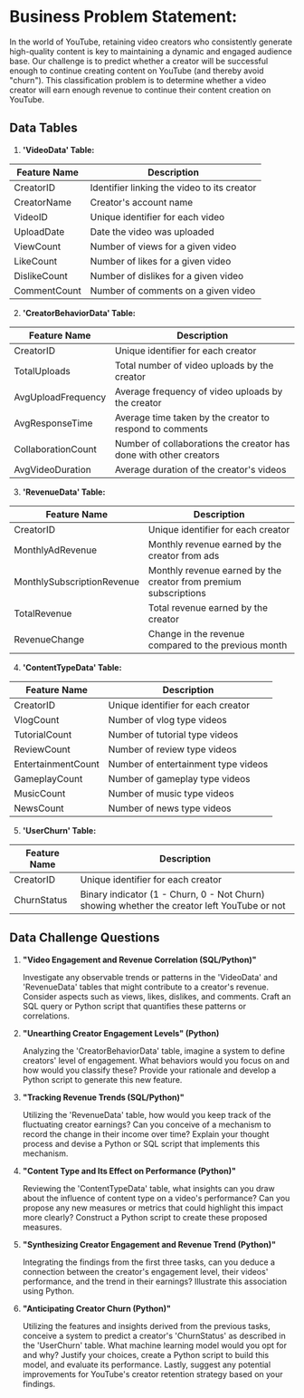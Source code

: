 # Business Problem Statement:
In the world of YouTube, retaining video creators who consistently generate high-quality content is key to maintaining a dynamic and engaged audience base. Our challenge is to predict whether a creator will be successful enough to continue creating content on YouTube (and thereby avoid "churn"). This classification problem is to determine whether a video creator will earn enough revenue to continue their content creation on YouTube.

## Data Tables
1. **'VideoData' Table:**

| Feature Name   | Description                                    |
|----------------|------------------------------------------------|
| CreatorID      | Identifier linking the video to its creator    |
| CreatorName      |  Creator's account name    |
| VideoID        | Unique identifier for each video               |
| UploadDate     | Date the video was uploaded                    |
| ViewCount      | Number of views for a given video              |
| LikeCount      | Number of likes for a given video              |
| DislikeCount   | Number of dislikes for a given video           |
| CommentCount   | Number of comments on a given video            |


2. **'CreatorBehaviorData' Table:**

| Feature Name         | Description                                          |
|----------------------|------------------------------------------------------|
| CreatorID            | Unique identifier for each creator                   |
| TotalUploads         | Total number of video uploads by the creator         |
| AvgUploadFrequency   | Average frequency of video uploads by the creator    |
| AvgResponseTime      | Average time taken by the creator to respond to comments  |
| CollaborationCount   | Number of collaborations the creator has done with other creators |
| AvgVideoDuration     | Average duration of the creator's videos             |

3. **'RevenueData' Table:**

| Feature Name              | Description                                     |
|---------------------------|-------------------------------------------------|
| CreatorID                 | Unique identifier for each creator              |
| MonthlyAdRevenue          | Monthly revenue earned by the creator from ads  |
| MonthlySubscriptionRevenue| Monthly revenue earned by the creator from premium subscriptions |
| TotalRevenue              | Total revenue earned by the creator             |
| RevenueChange             | Change in the revenue compared to the previous month |

4. **'ContentTypeData' Table:**

| Feature Name        | Description                               |
|---------------------|-------------------------------------------|
| CreatorID           | Unique identifier for each creator        |
| VlogCount           | Number of vlog type videos                |
| TutorialCount       | Number of tutorial type videos            |
| ReviewCount         | Number of review type videos              |
| EntertainmentCount  | Number of entertainment type videos       |
| GameplayCount       | Number of gameplay type videos            |
| MusicCount          | Number of music type videos               |
| NewsCount           | Number of news type videos                |

5. **'UserChurn' Table:**

| Feature Name  | Description                                              |
|---------------|----------------------------------------------------------|
| CreatorID     | Unique identifier for each creator                       |
| ChurnStatus   | Binary indicator (1 - Churn, 0 - Not Churn) showing whether the creator left YouTube or not |


## Data Challenge Questions

1. **"Video Engagement and Revenue Correlation (SQL/Python)"**

   Investigate any observable trends or patterns in the 'VideoData' and 'RevenueData' tables that might contribute to a creator's revenue. Consider aspects such as views, likes, dislikes, and comments. Craft an SQL query or Python script that quantifies these patterns or correlations.

2. **"Unearthing Creator Engagement Levels" (Python)**

   Analyzing the 'CreatorBehaviorData' table, imagine a system to define creators' level of engagement. What behaviors would you focus on and how would you classify these? Provide your rationale and develop a Python script to generate this new feature.

3. **"Tracking Revenue Trends (SQL/Python)"**

   Utilizing the 'RevenueData' table, how would you keep track of the fluctuating creator earnings? Can you conceive of a mechanism to record the change in their income over time? Explain your thought process and devise a Python or SQL script that implements this mechanism.

4. **"Content Type and Its Effect on Performance (Python)"**

   Reviewing the 'ContentTypeData' table, what insights can you draw about the influence of content type on a video's performance? Can you propose any new measures or metrics that could highlight this impact more clearly? Construct a Python script to create these proposed measures.

5. **"Synthesizing Creator Engagement and Revenue Trend (Python)"**

   Integrating the findings from the first three tasks, can you deduce a connection between the creator's engagement level, their videos' performance, and the trend in their earnings? Illustrate this association using Python.

6. **"Anticipating Creator Churn (Python)"**

   Utilizing the features and insights derived from the previous tasks, conceive a system to predict a creator's 'ChurnStatus' as described in the 'UserChurn' table. What machine learning model would you opt for and why? Justify your choices, create a Python script to build this model, and evaluate its performance. Lastly, suggest any potential improvements for YouTube's creator retention strategy based on your findings.